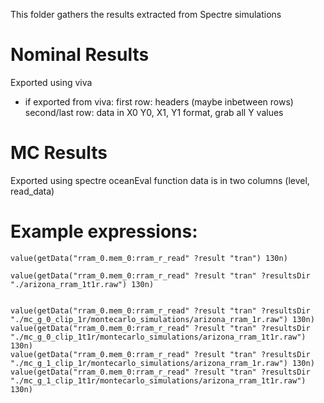 This folder gathers the results extracted from Spectre simulations

# Nominal Results
Exported using viva
  * if exported from viva:
      first row: headers
      (maybe inbetween rows)
      second/last row: data in X0 Y0, X1, Y1 format, grab all Y values

# MC Results
Exported using spectre oceanEval function
    data is in two columns
    (level, read_data)

# Example expressions:

    value(getData("rram_0.mem_0:rram_r_read" ?result "tran") 130n)

    value(getData("rram_0.mem_0:rram_r_read" ?result "tran" ?resultsDir "./arizona_rram_1t1r.raw") 130n)


    value(getData("rram_0.mem_0:rram_r_read" ?result "tran" ?resultsDir "./mc_g_0_clip_1r/montecarlo_simulations/arizona_rram_1r.raw") 130n)
    value(getData("rram_0.mem_0:rram_r_read" ?result "tran" ?resultsDir "./mc_g_0_clip_1t1r/montecarlo_simulations/arizona_rram_1t1r.raw") 130n)
    value(getData("rram_0.mem_0:rram_r_read" ?result "tran" ?resultsDir "./mc_g_1_clip_1r/montecarlo_simulations/arizona_rram_1r.raw") 130n)
    value(getData("rram_0.mem_0:rram_r_read" ?result "tran" ?resultsDir "./mc_g_1_clip_1t1r/montecarlo_simulations/arizona_rram_1t1r.raw") 130n)
